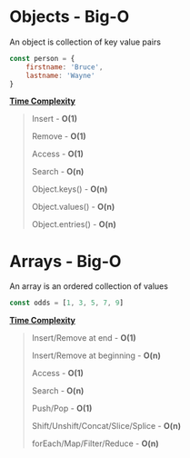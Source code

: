 # Objects - Big-O
An object is collection of key value pairs
```javascript
const person = {
    firstname: 'Bruce',
    lastname: 'Wayne'
}
```
<u>__Time Complexity__</u>

>Insert - __O(1)__
>
>Remove - __O(1)__
>
>Access - __O(1)__
>
>Search - __O(n)__
>
>Object.keys() - __O(n)__
>
>Object.values() - __O(n)__
>
>Object.entries() - __O(n)__

# Arrays - Big-O
An array is an ordered collection of values
```javascript
const odds = [1, 3, 5, 7, 9]
```

<u>__Time Complexity__</u>

>Insert/Remove at end - __O(1)__
>
>Insert/Remove at beginning - __O(n)__
>
>Access - __O(1)__
>
>Search - __O(n)__
>
>Push/Pop - __O(1)__
>
>Shift/Unshift/Concat/Slice/Splice - __O(n)__
>
>forEach/Map/Filter/Reduce - __O(n)__